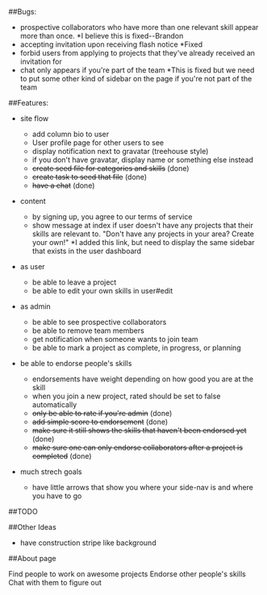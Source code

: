 ##Bugs:

- prospective collaborators who have more than one relevant skill appear more than once.
*I believe this is fixed--Brandon
- accepting invitation upon receiving flash notice
*Fixed
- forbid users from applying to projects that they've already received an invitation for
- chat only appears if you're part of the team
*This is fixed but we need to put some other kind of sidebar on the page if you're not part of the team

##Features:

- site flow
  - add column bio to user
  - User profile page for other users to see
  - display notification next to gravatar (treehouse style)
  - if you don't have gravatar, display name or something else instead
  - ~~create seed file for categories and skills~~ (done)
  - ~~create task to seed that file~~ (done)
  - ~~have a chat~~ (done)

- content
  - by signing up, you agree to our terms of service
  - show message at index if user doesn't have any projects that their skills are relevant to. "Don't have any projects in your area? Create your own!"
  *I added this link, but need to display the same sidebar that exists in the user dashboard

- as user
  - be able to leave a project
  - be able to edit your own skills in user#edit

- as admin
  - be able to see prospective collaborators
  - be able to remove team members
  - get notification when someone wants to join team
  - be able to mark a project as complete, in progress, or planning

- be able to endorse people's skills
  - endorsements have weight depending on how good you are at the skill
  - when you join a new project, rated should be set to false automatically
  - ~~only be able to rate if you're admin~~ (done)
  - ~~add simple score to endorsement~~ (done)
  - ~~make sure it still shows the skills that haven't been endorsed yet~~ (done) 
  - ~~make sure one can only endorse collaborators after a project is completed~~ (done)

- much strech goals
  - have little arrows that show you where your side-nav is and where you have to go



##TODO


##Other Ideas

- have construction stripe like background 

##About page

Find people to work on awesome projects
Endorse other people's skills 
Chat with them to figure out 

